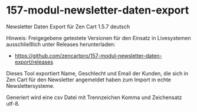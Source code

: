 # 157-modul-newsletter-daten-export
Newsletter Daten Export für Zen Cart 1.5.7 deutsch

Hinweis: 
Freigegebene getestete Versionen für den Einsatz in Livesystemen ausschließlich unter Releases herunterladen:
* https://github.com/zencartpro/157-modul-newsletter-daten-export/releases

Dieses Tool exportiert Name, Geschlecht und Email der Kunden, die sich in Zen Cart für den Newsletter angemeldet haben zum Import in echte Newslettersysteme.

Generiert wird eine csv Datei mit Trennzeichen Komma und Zeichensatz utf-8.
